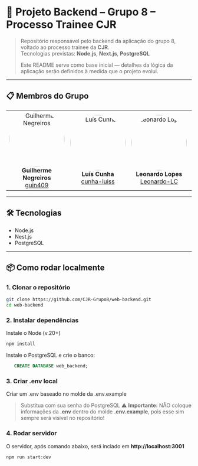 # 🧰 Projeto Backend – Grupo 8 – Processo Trainee CJR

> Repositório responsável pelo backend da aplicação do grupo 8, voltado ao processo trainee da **CJR**.  
> Tecnologias previstas: **Node.js**, **Next.js**, **PostgreSQL**
>  
> Este README serve como base inicial — detalhes da lógica da aplicação serão definidos à medida que o projeto evolui.

---

## 📋 Membros do Grupo

<table align="center">
  <tr>
    <td align="center">
      <img src="https://avatars.githubusercontent.com/u/166563802?v=4" width="150" height="150" style="border-radius:50%;" alt="Guilherme Negreiros"/><br>
      <b>Guilherme Negreiros</b><br>
      <a href="https://github.com/guin409">guin409</a>
    </td>
    <td align="center">
      <img src="https://avatars.githubusercontent.com/u/87036806?v=4" width="150" height="150" style="border-radius:50%;" alt="Luís Cunha"/><br>
      <b>Luís Cunha</b><br>
      <a href="https://github.com/cunha-luiss">cunha-luiss</a>
    </td>
    <td align="center">
      <img src="https://avatars.githubusercontent.com/u/107566329?v=4" width="150" height="150" style="border-radius:50%;" alt="Leonardo Lopes"/><br>
      <b>Leonardo Lopes</b><br>
      <a href="https://github.com/Leonardo-LC">Leonardo-LC</a>
    </td>
    <td align="center">
      <img src="https://avatars.githubusercontent.com/u/227692461?v=4" width="150" height="150" style="border-radius:50%;" alt="Vinicius"/><br>
      <b>Vinicius</b><br>
      <a href="https://github.com/ViniciusA05">ViniciusA05</a>
    </td>
  </tr>
</table>

---

## 🛠️ Tecnologias

- Node.js 
- Nest.js 
- PostgreSQL

---

## 📦 Como rodar localmente

### 1. Clonar o repositório  
```bash
git clone https://github.com/CJR-Grupo8/web-backend.git
cd web-backend
```

### 2. Instalar dependências 
Instale o Node (v.20+)
```bash
npm install
```
Instale o PostgreSQL e crie o banco:
```sql
   CREATE DATABASE web_backend;
```

### 3. Criar .env local
Criar um .env baseado no molde da .env.example
> Substitua com sua senha do PostgreSQL
>⚠️ **Importante:** NÃO coloque informações da **.env** dentro do molde **.env.example**, pois esse sim sempre será visível no repositório!

### 4. Rodar servidor
O servidor, após comando abaixo, será inciado em **http://localhost:3001**
```bash
npm run start:dev
```
